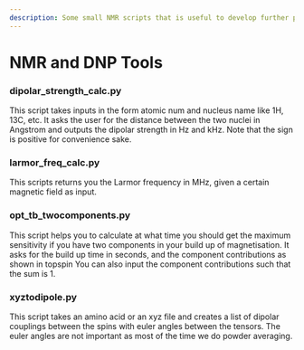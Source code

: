 ```yaml
---
description: Some small NMR scripts that is useful to develop further programmes.
---
```


# NMR and DNP Tools

### dipolar\_strength\_calc.py

This script takes inputs in the form atomic num and nucleus name like 1H, 13C, etc. It asks the user for the distance between the two nuclei in Angstrom and outputs the dipolar strength in Hz and kHz. Note that the sign is positive for convenience sake.

### larmor\_freq\_calc.py

This scripts returns you the Larmor frequency in MHz, given a certain magnetic field as input.

### opt\_tb\_twocomponents.py

This script helps you to calculate at what time you should get the maximum sensitivity if you have two components in your build up of magnetisation. It asks for the build up time in seconds, and the component contributions as shown in topspin You can also input the component contributions such that the sum is 1.

### xyztodipole.py

This script takes an amino acid or an xyz file and creates a list of dipolar couplings between the spins with euler angles between the tensors. The euler angles are not important as most of the time we do powder averaging.
